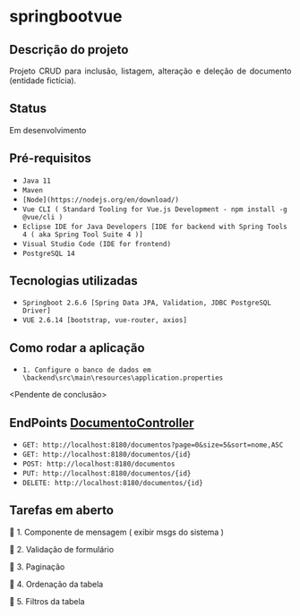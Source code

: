 # springbootvue

## Descrição do projeto 

<p align="justify">
  Projeto CRUD para inclusão, listagem, alteração e deleção de documento (entidade fictícia).
</p>

## Status

<p align="justify">
  Em desenvolvimento
</p>

## Pré-requisitos

- ``Java 11``
- ``Maven``
- ``[Node](https://nodejs.org/en/download/)``
- ``Vue CLI ( Standard Tooling for Vue.js Development - npm install -g @vue/cli )``
- ``Eclipse IDE for Java Developers [IDE for backend with Spring Tools 4 ( aka Spring Tool Suite 4 )]``
- ``Visual Studio Code (IDE for frontend)``
- ``PostgreSQL 14``

## Tecnologias utilizadas

- ``Springboot 2.6.6 [Spring Data JPA, Validation, JDBC PostgreSQL Driver]``
- ``VUE 2.6.14 [bootstrap, vue-router, axios]``

## Como rodar a aplicação

- ``1. Configure o banco de dados em \backend\src\main\resources\application.properties``

<Pendente de conclusão>

## EndPoints [DocumentoController](https://github.com/GuidoFPC/springbootvue/blob/main/backend/src/main/java/br/leg/camara/helloword/controllers/DocumentoController.java)

- ``GET: http://localhost:8180/documentos?page=0&size=5&sort=nome,ASC``
- ``GET: http://localhost:8180/documentos/{id}``
- ``POST: http://localhost:8180/documentos``
- ``PUT: http://localhost:8180/documentos/{id}``
- ``DELETE: http://localhost:8180/documentos/{id}``

## Tarefas em aberto

:memo: 1. Componente de mensagem ( exibir msgs do sistema )

:memo: 2. Validação de formulário

:memo: 3. Paginação

:memo: 4. Ordenação da tabela

:memo: 5. Filtros da tabela